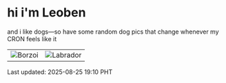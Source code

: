 # hi i'm Leoben

and i like dogs—so have some random dog pics that change whenever my CRON feels like it

|  |  |
|--------|----------|
| ![Borzoi](https://random-dog-vercel.vercel.app/api/random-borzoi?v=1756120220) | ![Labrador](https://random-dog-vercel.vercel.app/api/random-labrador?v=1756120220) |

Last updated: 2025-08-25 19:10 PHT
